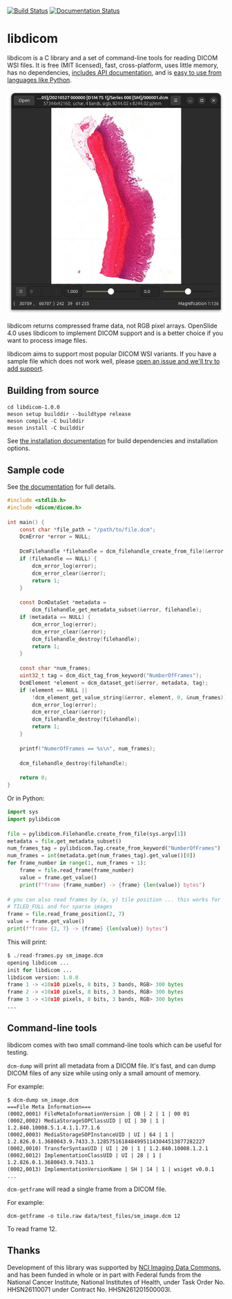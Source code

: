 [![Build
Status](https://github.com/ImagingDataCommons/libdicom/actions/workflows/run_unit_tests.yml/badge.svg)](https://github.com/ImagingDataCommons/libdicom/actions)
[![Documentation Status](https://readthedocs.org/projects/libdicom/badge/?version=latest)](https://libdicom.readthedocs.io/en/latest/?badge=latest)

# libdicom

libdicom is a C library and a set of command-line tools
for reading DICOM WSI files. It is free (MIT licensed), fast,
cross-platform, uses little memory, has no dependencies, [includes API
documentation](https://libdicom.readthedocs.io), and is [easy to use from
languages like Python](https://github.com/jcupitt/pylibdicom).

![A DICOM WSI being viewed via OpenSlide 4.0](data/vipsdisp.png)

libdicom returns compressed frame data, not RGB pixel arrays. OpenSlide 4.0
uses libdicom to implement DICOM support and is a better choice if you want
to process image files.

libdicom aims to support most popular DICOM WSI variants. If you have a
sample file which does not work well, please [open an issue and we'll try
to add support](https://github.com/ImagingDataCommons/libdicom/issues).

## Building from source

```shell
cd libdicom-1.0.0
meson setup builddir --buildtype release
meson compile -C builddir
meson install -C builddir
```
See [the installation
documentation](https://libdicom.readthedocs.io/en/latest/installation.html)
for build dependencies and installation options.

## Sample code

See [the documentation](https://libdicom.readthedocs.io) for full details.

```c
#include <stdlib.h>
#include <dicom/dicom.h>

int main() {
    const char *file_path = "/path/to/file.dcm";
    DcmError *error = NULL;

    DcmFilehandle *filehandle = dcm_filehandle_create_from_file(&error, file_path);
    if (filehandle == NULL) {
        dcm_error_log(error);
        dcm_error_clear(&error);
        return 1;
    }

    const DcmDataSet *metadata =
        dcm_filehandle_get_metadata_subset(&error, filehandle);
    if (metadata == NULL) {
        dcm_error_log(error);
        dcm_error_clear(&error);
        dcm_filehandle_destroy(filehandle);
        return 1;
    }

    const char *num_frames;
    uint32_t tag = dcm_dict_tag_from_keyword("NumberOfFrames");
    DcmElement *element = dcm_dataset_get(&error, metadata, tag);
    if (element == NULL ||
        !dcm_element_get_value_string(&error, element, 0, &num_frames)) {
        dcm_error_log(error);
        dcm_error_clear(&error);
        dcm_filehandle_destroy(filehandle);
        return 1;
    }

    printf("NumerOfFrames == %s\n", num_frames);

    dcm_filehandle_destroy(filehandle);

    return 0;
}
```

Or in Python:

```python
import sys
import pylibdicom

file = pylibdicom.Filehandle.create_from_file(sys.argv[1])
metadata = file.get_metadata_subset()
num_frames_tag = pylibdicom.Tag.create_from_keyword("NumberOfFrames")
num_frames = int(metadata.get(num_frames_tag).get_value()[0])
for frame_number in range(1, num_frames + 1):
    frame = file.read_frame(frame_number)
    value = frame.get_value()
    print(f"frame {frame_number} -> {frame} {len(value)} bytes")

# you can also read frames by (x, y) tile position ... this works for
# TILED_FULL and for sparse images
frame = file.read_frame_position(2, 7)
value = frame.get_value()
print(f"frame {2, 7} -> {frame} {len(value)} bytes")
```

This will print:

```python
$ ./read-frames.py sm_image.dcm
opening libdicom ...
init for libdicom ...
libdicom version: 1.0.0
frame 1 -> <10x10 pixels, 8 bits, 3 bands, RGB> 300 bytes
frame 2 -> <10x10 pixels, 8 bits, 3 bands, RGB> 300 bytes
frame 3 -> <10x10 pixels, 8 bits, 3 bands, RGB> 300 bytes
...
```

## Command-line tools

libdicom comes with two small command-line tools which can be useful for
testing.

`dcm-dump` will print all metadata from a DICOM file. It's fast, and can
dump DICOM files of any size while using only a small amount of memory.

For example:

```!
$ dcm-dump sm_image.dcm
===File Meta Information===
(0002,0001) FileMetaInformationVersion | OB | 2 | 1 | 00 01
(0002,0002) MediaStorageSOPClassUID | UI | 30 | 1 | 1.2.840.10008.5.1.4.1.1.77.1.6
(0002,0003) MediaStorageSOPInstanceUID | UI | 64 | 1 | 1.2.826.0.1.3680043.9.7433.3.12857516184849951143044513877282227
(0002,0010) TransferSyntaxUID | UI | 20 | 1 | 1.2.840.10008.1.2.1
(0002,0012) ImplementationClassUID | UI | 28 | 1 | 1.2.826.0.1.3680043.9.7433.1
(0002,0013) ImplementationVersionName | SH | 14 | 1 | wsiget v0.0.1
...
```

`dcm-getframe` will read a single frame from a DICOM file.

For example:

```shell
dcm-getframe -o tile.raw data/test_files/sm_image.dcm 12
```

To read frame 12.

## Thanks

Development of this library was supported by [NCI Imaging Data
Commons](https://imaging.datacommons.cancer.gov/), and has been funded in
whole or in part with Federal funds from the National Cancer Institute,
National Institutes of Health, under Task Order No. HHSN26110071 under
Contract No. HHSN261201500003l.

